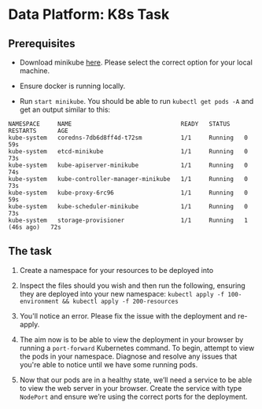 # Data Platform: K8s Task

## Prerequisites

- Download minikube [here](https://minikube.sigs.k8s.io/docs/start/?arch=%2Fmacos%2Farm64%2Fstable%2Fbinary+download). Please select the correct option for your local machine.

- Ensure docker is running locally.

- Run `start minikube`. You should be able to run `kubectl get pods -A` and get an output similar to this:
```
NAMESPACE     NAME                               READY   STATUS    RESTARTS      AGE
kube-system   coredns-7db6d8ff4d-t72sm           1/1     Running   0             59s
kube-system   etcd-minikube                      1/1     Running   0             73s
kube-system   kube-apiserver-minikube            1/1     Running   0             74s
kube-system   kube-controller-manager-minikube   1/1     Running   0             73s
kube-system   kube-proxy-6rc96                   1/1     Running   0             59s
kube-system   kube-scheduler-minikube            1/1     Running   0             73s
kube-system   storage-provisioner                1/1     Running   1 (46s ago)   72s
```

## The task

1. Create a namespace for your resources to be deployed into

2. Inspect the files should you wish and then run the following, ensuring they are deployed into your new namespace: 
`kubectl apply -f 100-environment && kubectl apply -f 200-resources`

3. You'll notice an error. Please fix the issue with the deployment and re-apply.

4. The aim now is to be able to view the deployment in your browser by running a `port-forward` Kubernetes command. To begin, attempt to view the pods in your namespace. Diagnose and resolve any issues that you're able to notice until we have some running pods.

5. Now that our pods are in a healthy state, we’ll need a service to be able to view the web server in your browser. Create the service with type `NodePort` and ensure we’re using the correct ports for the deployment.